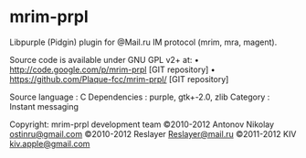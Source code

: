mrim-prpl
=========

Libpurple (Pidgin) plugin for @Mail.ru IM protocol (mrim, mra, magent).

Source code is available under GNU GPL v2+ at:
• http://code.google.com/p/mrim-prpl		[GIT repository]
• https://github.com/Plaque-fcc/mrim-prpl/	[GIT repository]

Source language	: C
Dependencies	: purple, gtk+-2.0, zlib
Category	: Instant messaging

Copyright: mrim-prpl development team
		©2010-2012 Antonov Nikolay <ostinru@gmail.com>
		©2010-2012 Reslayer <Reslayer@mail.ru>
		©2011-2012 KIV <kiv.apple@gmail.com>